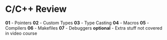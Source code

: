 # C/C++ Review

**01** - Pointers
**02** - Custom Types
**03** - Type Casting
**04** - Macros
**05** - Compilers
**06** - Makefiles
**07** - Debuggers
**optional** - Extra stuff not covered in video course